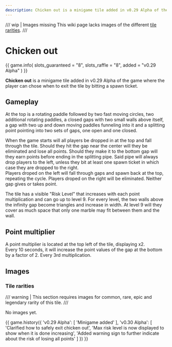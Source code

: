 ```yaml
---
description: Chicken out is a minigame tile added in v0.29 Alpha of the game where the player can chose when to exit the tile by bitting a spawn ticket.
---
```


/// wip | Images missing
This wiki page lacks images of the different [tile rarities](#tile-rarities).
///

# Chicken out

{{ game.info(
  slots_guaranteed = "8",
  slots_raffle     = "8",
  added            = "v0.29 Alpha"
) }}

**Chicken out** is a minigame tile added in v0.29 Alpha of the game where the player can chose when to exit the tile by bitting a spawn ticket.

## Gameplay

At the top is a rotating paddle followed by two fast moving circles, two additional rotating paddles, a closed gaps with two small walls above itself, a gap with two up and down moving paddles funneling into it and a splitting point pointing into two sets of gaps, one open and one closed.

When the game starts will all players be dropped in at the top and fall through the tile. Should they hit the gap near the center will they be eliminated and lose all points. Should they make it to the bottom gap will they earn points before ending in the splitting pipe. Said pipe will always drop players to the left, unless they bit at least one spawn ticket in which case they are dropped to the right.  
Players droped on the left will fall through gaps and spawn back at the top, repeating the cycle. Players droped on the right will be eliminated. Neither gap gives or takes point.

The tile has a visible "Risk Level" that increases with each point multiplication and can go up to level 9. For every level, the two walls above the infinity gap become triangles and increase in width. At level 9 will they cover as much space that only one marble may fit between them and the wall.

## Point multiplier

A point multiplier is located at the top left of the tile, displaying x2.  
Every 10 seconds, it will increase the point values of the gap at the bottom by a factor of 2. Every 3rd multiplication.

## Images

### Tile rarities

/// warning |
This section requires images for common, rare, epic and legendary rarity of this tile.
///

No images yet.

<!-- No images yet.
![common](../../assets/images/minigames/twitch/common/ouroboros.png "Common rarity version"){ loading="lazy" style="max-width: 20%;" }
![rare](../../assets/images/minigames/twitch/rare/ouroboros.png "Rare rarity verion"){ loading="lazy" style="max-width: 20%;" }
![epic](../../assets/images/minigames/twitch/epic/ouroboros.png "Epic rarity version"){ loading="lazy" style="max-width: 20%;" }
![legendary](../../assets/images/minigames/twitch/legendary/ouroboros.png "Legendary rarity version"){ loading="lazy" style="max-width: 20%;" }
-->

{{ game.history({
  'v0.29 Alpha': [
    'Minigame added'
  ],
  'v0.30 Alpha': [
    'Clarified how to safely exit chicken out',
    'Max risk level is now displayed to show when it is done increasing',
    'Added warning sign to further indicate about the risk of losing all points'
  ]
}) }}